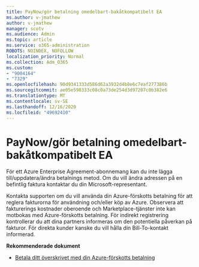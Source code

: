 ```yaml
---
title: PayNow/gör betalning omedelbart-bakåtkompatibelt EA
ms.author: v-jmathew
author: v-jmathew
manager: scotv
ms.audience: Admin
ms.topic: article
ms.service: o365-administration
ROBOTS: NOINDEX, NOFOLLOW
localization_priority: Normal
ms.collection: Adm_O365
ms.custom:
- "9004164"
- "7329"
ms.openlocfilehash: 90d9341333d586d62a3932d4b8e6c7eaf277386b
ms.sourcegitcommit: ae05e598333c08c0a73de254d3d97207c0b382e6
ms.translationtype: MT
ms.contentlocale: sv-SE
ms.lasthandoff: 12/16/2020
ms.locfileid: "49692410"
---
```

# <a name="paynowmake-payment-immediately---legacy-ea"></a>PayNow/gör betalning omedelbart-bakåtkompatibelt EA

För ett Azure Enterprise Agreement-abonnemang kan du inte lägga till/uppdatera/ändra betalnings metod. Om du vill ändra adressen på en befintlig faktura kontaktar du din Microsoft-representant.

Kontakta supporten om du vill använda din Azure-förskotts betalning för att reglera fakturorna för användning och/eller köp av Azure. Observera att fakturerings kostnader oberoende och Marketplace-tjänster inte kan motbokas med Azure-förskotts betalning. För indirekt registrering kontrollerar du att dina partners informeras om den potentiella påverkan på fakturor. För direkta kunder kanske du vill hålla din Bill-To-kontakt informerad.

**Rekommenderade dokument**

- [Betala ditt överskrivet med din Azure-förskotts betalning](https://docs.microsoft.com/azure/cost-management-billing/manage/ea-portal-enrollment-invoices#pay-your-overage-with-your-azure-prepayment)
